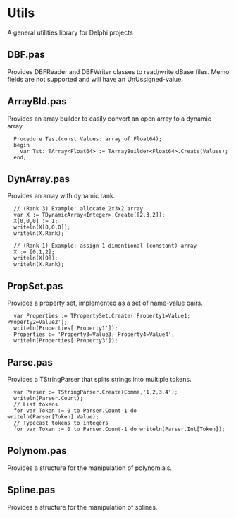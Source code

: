 # Utils
A general utilities library for Delphi projects

## DBF.pas
Provides DBFReader and DBFWriter classes to read/write dBase files. Memo fields are not supported and will have an UnUssigned-value.

## ArrayBld.pas
Provides an array builder to easily convert an open array to a dynamic array.

```
  Procedure Test(const Values: array of Float64);
  begin
    var Tst: TArray<Float64> := TArrayBuilder<Float64>.Create(Values);
  end;
```

## DynArray.pas
Provides an array with dynamic rank.

```
  // (Rank 3) Example: allocate 2x3x2 array
  var X := TDynamicArray<Integer>.Create([2,3,2]);
  X[0,0,0] := 1;
  writeln(X[0,0,0]);
  writeln(X.Rank);

  // (Rank 1) Example: assign 1-dimentional (constant) array
  X := [0,1,2];
  writeln(X[0]);
  writeln(X.Rank);
```

## PropSet.pas
Provides a property set, implemented as a set of name-value pairs.

```
  var Properties := TPropertySet.Create('Property1=Value1; Property2=Value2');
  writeln(Properties['Property1']);
  Properties := 'Property3=Value3; Property4=Value4';
  writeln(Properties['Property3']);
```

## Parse.pas
Provides a TStringParser that splits strings into multiple tokens.

```
  var Parser := TStringParser.Create(Comma,'1,2,3,4');
  writeln(Parser.Count);
  // List tokens
  for var Token := 0 to Parser.Count-1 do writeln(Parser[Token].Value);
  // Typecast tokens to integers
  for var Token := 0 to Parser.Count-1 do writeln(Parser.Int[Token]);
```

## Polynom.pas
Provides a structure for the manipulation of polynomials. 

## Spline.pas
Provides a structure for the manipulation of splines. 
